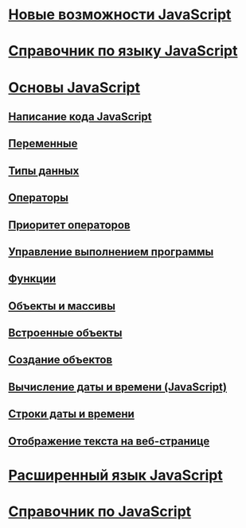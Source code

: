 # [Новые возможности JavaScript](what-s-new-in-javascript.md)
# [Справочник по языку JavaScript](javascript-language-reference.md)
# [Основы JavaScript](javascript-fundamentals.md)
## [Написание кода JavaScript](writing-javascript-code.md)
## [Переменные](variables-javascript.md)
## [Типы данных](data-types-javascript.md)
## [Операторы](operators-javascript.md)
## [Приоритет операторов](operator-subtractprecedence-javascript.md)
## [Управление выполнением программы](controlling-program-flow-javascript.md)
## [Функции](functions-javascript.md)
## [Объекты и массивы](objects-and-arrays-javascript.md)
## [Встроенные объекты](intrinsic-objects-javascript.md)
## [Создание объектов](creating-objects-javascript.md)
## [Вычисление даты и времени (JavaScript)](calculating-dates-and-times-javascript.md)
## [Строки даты и времени](date-and-time-strings-javascript.md)
## [Отображение текста на веб-странице](displaying-text-in-a-webpage-javascript.md)
# [Расширенный язык JavaScript](advanced/TOC.md)
# [Справочник по JavaScript](reference/TOC.md)